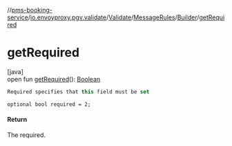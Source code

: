 //[pms-booking-service](../../../../../index.md)/[io.envoyproxy.pgv.validate](../../../index.md)/[Validate](../../index.md)/[MessageRules](../index.md)/[Builder](index.md)/[getRequired](get-required.md)

# getRequired

[java]\
open fun [getRequired](get-required.md)(): [Boolean](https://kotlinlang.org/api/core/kotlin-stdlib/kotlin/-boolean/index.html)

```kotlin
Required specifies that this field must be set

```
`optional bool required = 2;`

#### Return

The required.